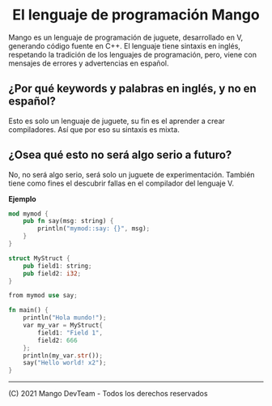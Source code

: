 <h1 align="center">El lenguaje de programación Mango</h1>

Mango es un lenguaje de programación de juguete, desarrollado en V, generando código fuente en C++.
El lenguaje tiene sintaxis en inglés, respetando la tradición de los lenguajes de programación, pero,
viene con mensajes de errores y advertencias en español.

## ¿Por qué keywords y palabras en inglés, y no en español?

Esto es solo un lenguaje de juguete, su fin es el aprender a crear compiladores. Así que por eso su
sintaxis es mixta.

## ¿Osea qué esto no será algo serio a futuro?

No, no será algo serio, será solo un juguete de experimentación. También tiene como fines el
descubrir fallas en el compilador del lenguaje V.

**Ejemplo**

```rust
mod mymod {
	pub fn say(msg: string) {
		println("mymod::say: {}", msg);
	}
}

struct MyStruct {
	pub field1: string;
	pub field2: i32;
}

from mymod use say;

fn main() {
	println("Hola mundo!");
	var my_var = MyStruct{
		field1: "Field 1",
		field2: 666
	};
	println(my_var.str());
	say("Hello world! x2");
}
```

* * *

(C) 2021 Mango DevTeam - Todos los derechos reservados
